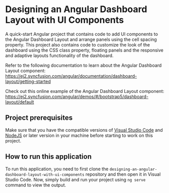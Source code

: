 # Designing an Angular Dashboard Layout with UI Components

A quick-start Angular project that contains code to add UI components to the Angular Dashboard Layout and arrange panels using the cell spacing property. This project also contains code to customize the look of the dashboard using the CSS class property, floating panels and the responsive and adaptive layouts functionality of the dashboard.

Refer to the following documentation to learn about the Angular Dashboard Layout component: 
https://ej2.syncfusion.com/angular/documentation/dashboard-layout/getting-started

Check out this online example of the Angular Dashboard Layout component:
https://ej2.syncfusion.com/angular/demos/#/bootstrap5/dashboard-layout/default   

## Project prerequisites
Make sure that you have the compatible versions of [Visual Studio Code](https://code.visualstudio.com/download ) and [NodeJS](https://nodejs.org/en/download) or later version in your machine before starting to work on this project.

## How to run this application
To run this application, you need to first clone the `designing-an-angular-dashboard-layout-with-ui-components` repository and then open it in Visual Studio Code. Now, simply build and run your project using `ng serve` command to view the output.